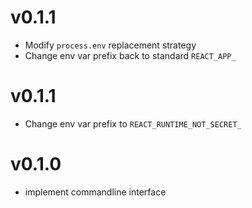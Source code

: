 v0.1.1
======
* Modify `process.env` replacement strategy
* Change env var prefix back to standard `REACT_APP_`

v0.1.1
======
*  Change env var prefix to `REACT_RUNTIME_NOT_SECRET_`

v0.1.0
======
* implement commandline interface

